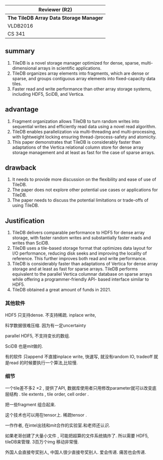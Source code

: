 

| Reviewer **(R2)**                         |
| ----------------------------------------- |
| **The TileDB Array Data Storage Manager** |
| VLDB2016                                  |
| CS  341                                   |

## summary

1. TileDB is a novel storage manager optimized for dense, sparse, multi-dimensional arrays in scientific applications. 
2. TileDB organizes array elements into fragments, which are dense or sparse, and groups contiguous array elements into fixed-capacity data tiles.
3. Faster read and write performance than other array storage systems, including HDF5, SciDB, and Vertica.

## advantage

1. Fragment organization allows TileDB to turn random writes into sequential writes and efficiently read data using a novel read algorithm.
2. TileDB enables parallelization via multi-threading and multi-processing, with lightweight locking ensuring thread-/process-safety and atomicity.
3. This paper demonstrates that TileDB is considerably faster than adaptations of the Vertica relational column store for dense array storage management and at least as fast for the case of sparse arrays.

## drawback

1. It needs to provide more discussion on the flexibility and ease of use of TileDB.
2. The paper does not explore other potential use cases or applications for TileDB.
3. The paper needs to discuss the potential limitations or trade-offs of using TileDB.

## Justification

1. TileDB delivers comparable performance to HDF5 for dense array storage, with faster random writes and substantially faster reads and writes than SciDB. 
2. TileDB uses a tile-based storage format that optimizes data layout for I/O performance, reducing disk seeks and improving the locality of reference. This further improves both read and write performance.
3. TileDB is considerably faster than adaptations of Vertica for dense array storage and at least as fast for sparse arrays. TileDB performs equivalent to the parallel Vertica columnar database on sparse arrays while offering a programmer-friendly API- based interface similar to HDF5.
4. TileDB obtained a great amount of funds in 2021. 



### 其他软件

HDF5 只支持dense. 不支持稀疏.  inplace write, 

科学数据很难压缩. 因为有一定uncertainty

parallel HDF5, 不支持变长的数组. 

SciDB 也是mit做的. 

有的软件 只append 不直接inplace write, 快速写, 就没有random IO,  tradeoff 就是read 的时候要执行一个算法,比较慢.  

### 细节

一个tile差不多2 ×2 , 提供了API, 数据库使用者只用修改parameter就可以改变底层结构 . tile extents , tile order, cell order . 

把一些fragment 组合起来.  

这个技术也可以用在tensor上. 稀疏tensor .





一作作者, 在intel出钱和mit合作的实验室.和老师还认识. 





如果老哥创建了大量小文件 , 可能把超算的文件系统搞炸了.  所以需要 HDF5, tileDB来管理. 3百万个img 移动非常慢. 







外国人会直接夸奖别人, 中国人很少直接夸奖别人. 爱会传递. 痛苦也会传递. 

